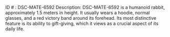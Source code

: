 ID # : DSC-MATE-6592
Description: DSC-MATE-6592 is a humanoid rabbit, approximately 1.5 meters in height. It usually wears a hoodie, normal glasses, and a red victory band around its forehead. Its most distinctive feature is its ability to gift-giving, which it views as a crucial aspect of its daily life.